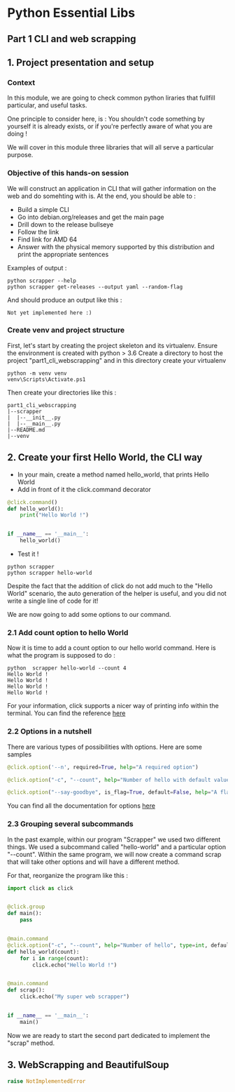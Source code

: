 # Python Essential Libs
## Part 1 CLI and web scrapping

## 1. Project presentation and setup
### Context
In this module, we are going to check common python liraries that fullfill particular, and useful tasks. 

One principle to consider here, is : You shouldn't code something by yourself it is already exists, or if you're
perfectly aware of what you are doing !

We will cover in this module three libraries that will all serve a particular purpose. 

### Objective of this hands-on session
We will construct an application in CLI that will gather information on the web and do somehting with is.
At the end, you should be able to :
- Build a simple CLI
- Go into debian.org/releases and get the main page
- Drill down to the release bullseye
- Follow the link
- Find link for AMD 64
- Answer with the physical memory supported by this distribution and print the appropriate sentences

Examples of output :

```
python scrapper --help
python scrapper get-releases --output yaml --random-flag
```
And should produce an output like this : 
```
Not yet implemented here :)
```

### Create venv and project structure
First, let's start by creating the project skeleton and its virtualenv.
Ensure the environment is created with python > 3.6
Create a directory to host the project "part1_cli_webscrapping" and in this directory create your virtualenv

```
python -m venv venv
venv\Scripts\Activate.ps1
```
Then create your directories like this :
```
part1_cli_webscrapping
|--scrapper
|  |--__init__.py
|  |--__main__.py
|--README.md
|--venv
```

## 2. Create your first Hello World, the CLI way
- In your main, create a method named hello_world, that prints Hello World
- Add in front of it the click.command decorator
``` python
@click.command()
def hello_world():
    print("Hello World !")


if __name__ == '__main__':
    hello_world()

```
- Test it !
```
python scrapper
python scrapper hello-world
```

Despite the fact that the addition of click do not add much to the "Hello World" scenario, 
the auto generation of the helper is useful, and you did not write a single line of code for it!

We are now going to add some options to our command. 

### 2.1 Add count option to hello World
Now it is time to add a count option to our hello world command. 
Here is what the program is supposed to do : 
```
python  scrapper hello-world --count 4
Hello World !
Hello World !
Hello World !
Hello World !
```

For your information, click supports a nicer way of printing info within the terminal. 
You can find the reference [here](https://click.palletsprojects.com/en/8.1.x/utils/#printing-to-stdout)

### 2.2 Options in a nutshell
There are various types of possibilities wîth options. Here are some samples
```python
@click.option('--n', required=True, help="A required option")
```
```python
@click.option("-c", "--count", help="Number of hello with default value", type=int, default=2)
```
```python
@click.option("--say-goodbye", is_flag=True, default=False, help="A flag has no argument it is a boolean value. Here we could replace hello by goodbye")
```

You can find all the documentation for options [here](https://click.palletsprojects.com/en/8.1.x/options/)

### 2.3 Grouping several subcommands
In the past example, within our program "Scrapper" we used two different things. 
We used a subcommand called "hello-world" and a particular option "--count".
Within the same program, we will now create a command scrap that will take other options and will have a different method. 

For that, reorganize the program like this :
```python
import click as click


@click.group
def main():
    pass


@main.command
@click.option("-c", "--count", help="Number of hello", type=int, default=2)
def hello_world(count):
    for i in range(count):
        click.echo("Hello World !")


@main.command
def scrap():
    click.echo("My super web scrapper")


if __name__ == '__main__':
    main()

```
Now we are ready to start the second part dedicated to implement the "scrap" method.
## 3. WebScrapping and BeautifulSoup
```python
raise NotImplementedError
```


